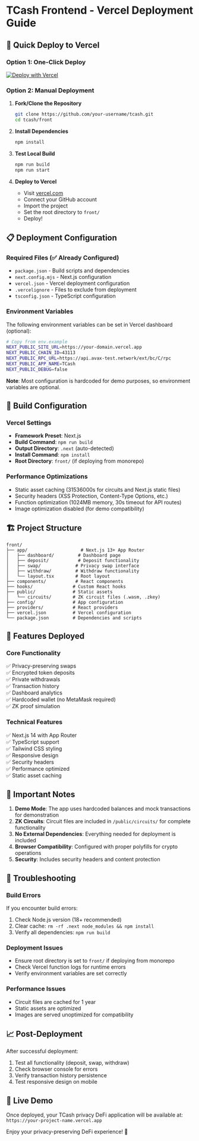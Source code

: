 # TCash Frontend - Vercel Deployment Guide

## 🚀 Quick Deploy to Vercel

### Option 1: One-Click Deploy
[![Deploy with Vercel](https://vercel.com/button)](https://vercel.com/new/clone?repository-url=https://github.com/your-username/tcash&project-name=tcash-frontend&repository-name=tcash&demo-title=TCash%20Privacy%20DeFi&demo-description=Privacy-preserving%20DeFi%20transactions%20on%20Avalanche&demo-url=https://tcash-demo.vercel.app)

### Option 2: Manual Deployment

1. **Fork/Clone the Repository**
   ```bash
   git clone https://github.com/your-username/tcash.git
   cd tcash/front
   ```

2. **Install Dependencies**
   ```bash
   npm install
   ```

3. **Test Local Build**
   ```bash
   npm run build
   npm run start
   ```

4. **Deploy to Vercel**
   - Visit [vercel.com](https://vercel.com)
   - Connect your GitHub account
   - Import the project
   - Set the root directory to `front/`
   - Deploy!

## 📋 Deployment Configuration

### Required Files (✅ Already Configured)
- `package.json` - Build scripts and dependencies
- `next.config.mjs` - Next.js configuration
- `vercel.json` - Vercel deployment configuration
- `.vercelignore` - Files to exclude from deployment
- `tsconfig.json` - TypeScript configuration

### Environment Variables

The following environment variables can be set in Vercel dashboard (optional):

```bash
# Copy from env.example
NEXT_PUBLIC_SITE_URL=https://your-domain.vercel.app
NEXT_PUBLIC_CHAIN_ID=43113
NEXT_PUBLIC_RPC_URL=https://api.avax-test.network/ext/bc/C/rpc
NEXT_PUBLIC_APP_NAME=TCash
NEXT_PUBLIC_DEBUG=false
```

**Note**: Most configuration is hardcoded for demo purposes, so environment variables are optional.

## 🔧 Build Configuration

### Vercel Settings
- **Framework Preset**: Next.js
- **Build Command**: `npm run build`
- **Output Directory**: `.next` (auto-detected)
- **Install Command**: `npm install`
- **Root Directory**: `front/` (if deploying from monorepo)

### Performance Optimizations
- Static asset caching (31536000s for circuits and Next.js static files)
- Security headers (XSS Protection, Content-Type Options, etc.)
- Function optimization (1024MB memory, 30s timeout for API routes)
- Image optimization disabled (for demo compatibility)

## 🏗️ Project Structure

```
front/
├── app/                    # Next.js 13+ App Router
│   ├── dashboard/         # Dashboard page
│   ├── deposit/           # Deposit functionality
│   ├── swap/             # Privacy swap interface
│   ├── withdraw/         # Withdraw functionality
│   └── layout.tsx        # Root layout
├── components/           # React components
├── hooks/               # Custom React hooks
├── public/              # Static assets
│   └── circuits/        # ZK circuit files (.wasm, .zkey)
├── config/              # App configuration
├── providers/           # React providers
├── vercel.json          # Vercel configuration
└── package.json         # Dependencies and scripts
```

## 🔐 Features Deployed

### Core Functionality
✅ Privacy-preserving swaps  
✅ Encrypted token deposits  
✅ Private withdrawals  
✅ Transaction history  
✅ Dashboard analytics  
✅ Hardcoded wallet (no MetaMask required)  
✅ ZK proof simulation  

### Technical Features
✅ Next.js 14 with App Router  
✅ TypeScript support  
✅ Tailwind CSS styling  
✅ Responsive design  
✅ Security headers  
✅ Performance optimized  
✅ Static asset caching  

## 🚨 Important Notes

1. **Demo Mode**: The app uses hardcoded balances and mock transactions for demonstration
2. **ZK Circuits**: Circuit files are included in `/public/circuits/` for complete functionality
3. **No External Dependencies**: Everything needed for deployment is included
4. **Browser Compatibility**: Configured with proper polyfills for crypto operations
5. **Security**: Includes security headers and content protection

## 🐛 Troubleshooting

### Build Errors
If you encounter build errors:
1. Check Node.js version (18+ recommended)
2. Clear cache: `rm -rf .next node_modules && npm install`
3. Verify all dependencies: `npm run build`

### Deployment Issues
- Ensure root directory is set to `front/` if deploying from monorepo
- Check Vercel function logs for runtime errors
- Verify environment variables are set correctly

### Performance Issues
- Circuit files are cached for 1 year
- Static assets are optimized
- Images are served unoptimized for compatibility

## 📈 Post-Deployment

After successful deployment:
1. Test all functionality (deposit, swap, withdraw)
2. Check browser console for errors
3. Verify transaction history persistence
4. Test responsive design on mobile

## 🔗 Live Demo

Once deployed, your TCash privacy DeFi application will be available at:
`https://your-project-name.vercel.app`

Enjoy your privacy-preserving DeFi experience! 🎉
